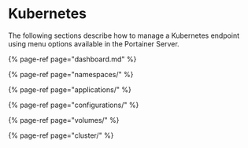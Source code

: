 # Kubernetes

The following sections describe how to manage a Kubernetes endpoint using menu options available in the Portainer Server.

{% page-ref page="dashboard.md" %}

{% page-ref page="namespaces/" %}

{% page-ref page="applications/" %}

{% page-ref page="configurations/" %}

{% page-ref page="volumes/" %}

{% page-ref page="cluster/" %}



